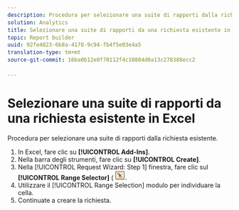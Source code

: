 ```yaml
---
description: Procedura per selezionare una suite di rapporti dalla richiesta esistente.
solution: Analytics
title: Selezionare una suite di rapporti da una richiesta esistente in Excel
topic: Report builder
uuid: 92fe4823-6b8a-4178-9c94-fb4f5e03e4a5
translation-type: tm+mt
source-git-commit: 16ba0b12e0f70112f4c10804d0a13c278388ecc2

---
```



# Selezionare una suite di rapporti da una richiesta esistente in Excel

Procedura per selezionare una suite di rapporti dalla richiesta esistente.

1. In Excel, fare clic su **[!UICONTROL Add-Ins]**.
1. Nella barra degli strumenti, fare clic su **[!UICONTROL Create]**.
1. Nella [!UICONTROL Request Wizard: Step 1] finestra, fare clic sul **[!UICONTROL Range Selector]** ( ![](assets/select_cell_icon.png).
1. Utilizzare il [!UICONTROL Range Selection] modulo per individuare la cella.
1. Continuate a creare la richiesta.
